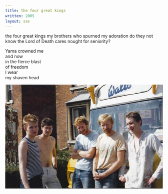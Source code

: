 ```yaml
---
title: the four great kings
written: 2005
layout: sas
---
```


<div class="poem">
the four great kings  
my brothers  
who spurned  
my adoration  
do they not know  
the Lord of Death  
cares nought  
for seniority?  
  
Yama crowned me  
and now  
in the fierce blast  
of freedom  
I wear  
my shaven head  
</div>

!["Hughie, Tim, Damian, Matt, Jem 1985"](/assets/images/bio/5brothers1985.jpg "Hughie, Tim, Damian, Matt, Jem 1985")
